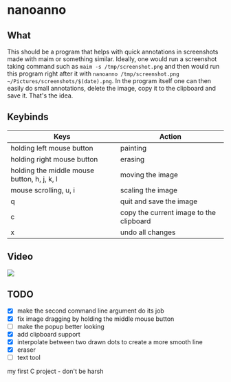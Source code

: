 # nanoanno

## What

This should be a program that helps with quick annotations in screenshots made with maim or something similar. Ideally, one would run a screenshot taking command such as `maim -s /tmp/screenshot.png` and then would run this program right after it with `nanoanno /tmp/screenshot.png ~/Pictures/screenshots/$(date).png`. In the program itself one can then easily do small annotations, delete the image, copy it to the clipboard and save it. That's the idea.

## Keybinds
|Keys|Action|
|---|---|
|holding left mouse button|painting|
|holding right mouse button|erasing|
|holding the middle mouse button, h, j, k, l|moving the image|
|mouse scrolling, u, i|scaling the image|
|q|quit and save the image|
|c|copy the current image to the clipboard|
|x|undo all changes|

## Video

![](https://cdn.discordapp.com/attachments/833686255446917123/874025047524798525/output.gif)

## TODO
- [x] make the second command line argument do its job
- [x] fix image dragging by holding the middle mouse button
- [ ] make the popup better looking
- [x] add clipboard support
- [x] interpolate between two drawn dots to create a more smooth line
- [x] eraser
- [ ] text tool

my first C project - don't be harsh
